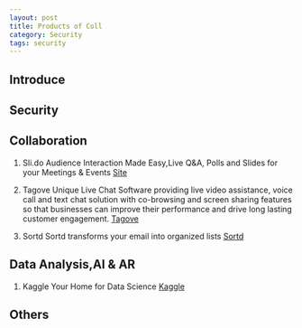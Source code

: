 ```yaml
---
layout: post
title: Products of Coll
category: Security
tags: security
---
```



## Introduce

## Security

## Collaboration

1. Sli.do
     Audience Interaction Made Easy,Live Q&A, Polls and Slides for your Meetings & Events
     [Site](https://www.sli.do/)
2. Tagove
   Unique Live Chat Software providing live video assistance, voice call and text chat solution with co-browsing and screen sharing features so that businesses can improve their performance and drive long lasting customer engagement.
   [Tagove](https://www.tagove.com/)

3. Sortd
   Sortd transforms your email into organized lists
   [Sortd](http://www.sortd.com/)

## Data Analysis,AI & AR

1. Kaggle
   Your Home for Data Science
  [Kaggle](https://www.kaggle.com/)

## Others
